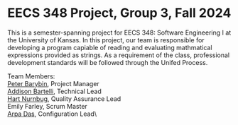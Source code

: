 # EECS 348 Project, Group 3, Fall 2024

This is a semester-spanning project for EECS 348: Software Engineering I at the University of Kansas. In this project, our team is responsible for developing a program capiable of reading and evaluating mathmatical expressions provided as strings. As a requirement of the class, professional development standards will be followed through the Unifed Process.

Team Members:<br>
[Peter Barybin](https://github.com/pbarybin), Project Manager\
[Addison Bartelli](https://github.com/addiebart), Technical Lead\
[Hart Nurnbug](https://github.com/hartnurnberg), Quality Assurance Lead\
Emily Farley, Scrum Master\
[Arpa Das](https://github.com/Arpa-DaS), Configuration Lead\